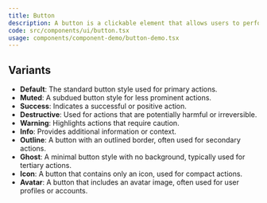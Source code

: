 ```yaml
---
title: Button
description: A button is a clickable element that allows users to perform an action or trigger an event, such as submitting a form, opening a dialog, or executing a command.
code: src/components/ui/button.tsx
usage: components/component-demo/button-demo.tsx
---
```


## Variants

- **Default**: The standard button style used for primary actions.
- **Muted**: A subdued button style for less prominent actions.
- **Success**: Indicates a successful or positive action.
- **Destructive**: Used for actions that are potentially harmful or irreversible.
- **Warning**: Highlights actions that require caution.
- **Info**: Provides additional information or context.
- **Outline**: A button with an outlined border, often used for secondary actions.
- **Ghost**: A minimal button style with no background, typically used for tertiary actions.
- **Icon**: A button that contains only an icon, used for compact actions.
- **Avatar**: A button that includes an avatar image, often used for user profiles or accounts.
